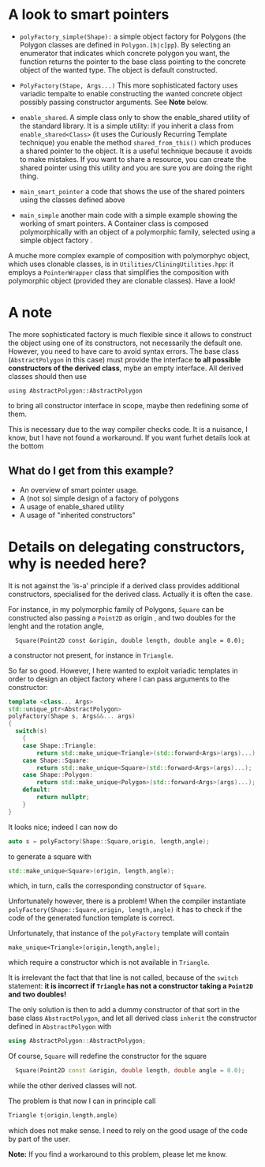 # A look to smart pointers # 

* `polyFactory_simple(Shape):` a simple object factory for Polygons (the Polygon classes are defined in `Polygon.[h|c]pp`). By selecting an enumerator that indicates which concrete polygon you want, the function returns the pointer to the base class pointing to the concrete object of the wanted type. The object is default constructed.

* `PolyFactory(Stape, Args...)` This more sophisticated factory uses variadic tempalte to enable constructing the wanted concrete object possibly passing constructor arguments. See **Note** below.

* `enable_shared`. A simple class only to show the enable_shared
utility of the standard library. It is a simple utility: if you
inherit a class from `enable_shared<Class>` (it uses the Curiously
Recurring Template technique) you enable the method
`shared_from_this()` which produces a shared pointer to the object. It
is a useful technique because it avoids to make mistakes. If you want
to share a resource, you can create the shared pointer using this
utility and you are sure you are doing the right thing.

* `main_smart_pointer` a code that shows the use of the shared pointers
using the classes defined above 

* `main_simple` another main code with a simple example showing the
working of smart pointers.  A Container class is composed
polymorphically with an object of a polymorphic family, selected using
a simple object factory .  

A muche more complex example of composition with
polymorphyc object, which uses clonable classes, is in
`Utilities/CliningUtilities.hpp`: it employs a `PointerWrapper` class that  simplifies the composition with polymorphic object (provided they are  clonable classes). Have a look!

# A note #
The more sophisticated factory is much flexible since it allows to construct the object using one of its constructors, not necessarily the default one. However, you need to have care to avoid syntax errors. 
The base class (`AbstractPolygon` in this case) must provide the interface **to all possible constructors of the derived class**, mybe an empty interface. All derived classes should then use
```````
using AbstractPolygon::AbstractPolygon
```````
to bring all constructor interface in scope, maybe then redefining some of them.

This is necessary due to the way compiler checks code. It is a nuisance, I know, but I have not found a workaround. If you want furhet details look at the bottom


## What do I get from this example? ## 
- An overview of smart pointer usage.
- A (not so) simple design of a factory of polygons
- A usage of enable_shared utility
- A usage of "inherited constructors"


# Details on delegating constructors, why is needed here? #

It is not against the 'is-a' principle if a derived class provides additional constructors, specialised for the derived class. Actually it is often the case. 

 For instance, in my polymorphic family of Polygons, `Square` can be constructed also passing a `Point2D` as origin , and two doubles for the lenght and the rotation angle,

``````
  Square(Point2D const &origin, double length, double angle = 0.0);
``````
a constructor not present, for instance in `Triangle`.

So far so good. However, I here wanted to exploit variadic templates in order to design an object factory where I can pass arguments to the constructor:

``````c++
template <class... Args>
std::unique_ptr<AbstractPolygon>
polyFactory(Shape s, Args&&... args)
{
  switch(s)
    {
    case Shape::Triangle:
        return std::make_unique<Triangle>(std::forward<Args>(args)...);
    case Shape::Square:
        return std::make_unique<Square>(std::forward<Args>(args)...);
    case Shape::Polygon:
        return std::make_unique<Polygon>(std::forward<Args>(args)...);
    default:
        return nullptr;
    }
}
``````
It looks nice; indeed I can now do 
````````c++
auto s = polyFactory(Shape::Square,origin, length,angle);
````````
to generate a square with 
``````c++
std::make_unique<Square>(origin, length,angle);
``````
which, in turn, calls the corresponding constructor of `Square`.

Unfortunately however, there is a problem! When the compiler instantiate
`polyFactory(Shape::Square,origin, length,angle)` it has to check if the code of the generated function template is correct.

Unfortunately, that instance of the `polyFactory` template will contain

````````
make_unique<Triangle>(origin,length,angle);
````````
which require a constructor which is not available in `Triangle`.

It is irrelevant the fact that that line is not called, because of the `switch` statement: **it is incorrect if `Triangle` has not a constructor
taking a `Point2D` and two doubles!** 

The only solution is then to add a dummy constructor of that sort in the base class `AbstractPolygon`, and let all derived class `inherit` the constructor defined in `AbstractPolygon` with

````````c++
using AbstractPolygon::AbstractPolygon;
````````

Of course, `Square` will redefine the constructor for the square

````c++
  Square(Point2D const &origin, double length, double angle = 0.0);
````

while the other derived classes will not.

The problem is that now I can in principle call
``````c++
Triangle t{origin,length,angle}
``````
which does not make sense. I need to rely on the good usage of the code by part of the user.

**Note:** If you find a workaround to this problem, please let me know.
